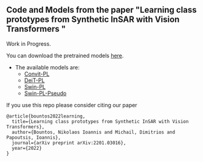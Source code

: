 ## Code and Models from the paper "Learning class prototypes from Synthetic InSAR with Vision Transformers "

Work in Progress.


You can download the pretrained models [here](https://www.dropbox.com/sh/bnb5ud6gi2bvkcj/AAC5hY4bQG-Nigo_FNzPh3gDa?dl=0).

- The available models are:
  - [Convit-PL](https://www.dropbox.com/s/o4nr7q1ue1l7vpz/convit.pt?dl=0)
  - [DeiT-PL](https://www.dropbox.com/s/h5w7izmrg670r7y/deit.pt?dl=0)
  - [Swin-PL](https://www.dropbox.com/s/btrufmzl8g29yo9/swin.pt?dl=0)
  - [Swin-PL-Pseudo]()


If you use this repo please consider citing our paper 

```
@article{bountos2022learning,
  title={Learning class prototypes from Synthetic InSAR with Vision Transformers},
  author={Bountos, Nikolaos Ioannis and Michail, Dimitrios and Papoutsis, Ioannis},
  journal={arXiv preprint arXiv:2201.03016},
  year={2022}
}
```
